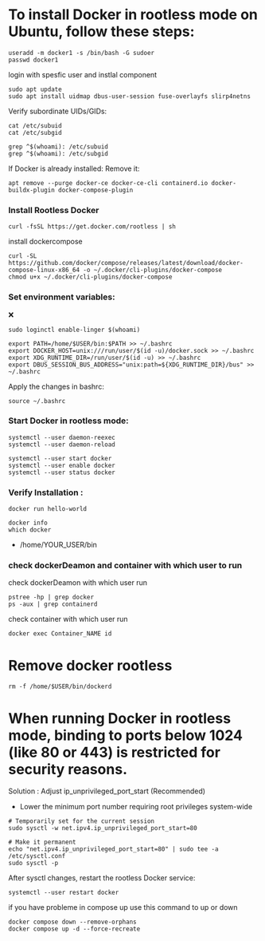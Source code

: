 
# To install Docker in rootless mode on Ubuntu, follow these steps:
```
useradd -m docker1 -s /bin/bash -G sudoer
passwd docker1
```
login with spesfic user and instlal component

```
sudo apt update
sudo apt install uidmap dbus-user-session fuse-overlayfs slirp4netns
```

Verify subordinate UIDs/GIDs:
```
cat /etc/subuid
cat /etc/subgid
```
```
grep ^$(whoami): /etc/subuid
grep ^$(whoami): /etc/subgid
```

If Docker is already installed: Remove it:

```
apt remove --purge docker-ce docker-ce-cli containerd.io docker-buildx-plugin docker-compose-plugin
```

### Install Rootless Docker
```
curl -fsSL https://get.docker.com/rootless | sh

```
install dockercompose
```
curl -SL https://github.com/docker/compose/releases/latest/download/docker-compose-linux-x86_64 -o ~/.docker/cli-plugins/docker-compose
chmod u+x ~/.docker/cli-plugins/docker-compose
```
### Set environment variables:
:x:
```
sudo loginctl enable-linger $(whoami)
```
```
export PATH=/home/$USER/bin:$PATH >> ~/.bashrc
export DOCKER_HOST=unix:///run/user/$(id -u)/docker.sock >> ~/.bashrc
export XDG_RUNTIME_DIR=/run/user/$(id -u) >> ~/.bashrc
export DBUS_SESSION_BUS_ADDRESS="unix:path=${XDG_RUNTIME_DIR}/bus" >> ~/.bashrc
```
Apply the changes in bashrc:
```
source ~/.bashrc
```

### Start Docker in rootless mode:
```
systemctl --user daemon-reexec
systemctl --user daemon-reload

systemctl --user start docker
systemctl --user enable docker
systemctl --user status docker
```
### Verify Installation :

```
docker run hello-world
```

```
docker info
which docker
```
- /home/YOUR_USER/bin

### check dockerDeamon and container with which user to run 
check dockerDeamon with which user run
```
pstree -hp | grep docker
ps -aux | grep containerd
```

check container with which user run 
```
docker exec Container_NAME id
```

# Remove docker rootless
```
rm -f /home/$USER/bin/dockerd
```

# When running Docker in rootless mode, binding to ports below 1024 (like 80 or 443) is restricted for security reasons.

Solution : Adjust ip_unprivileged_port_start (Recommended)
- Lower the minimum port number requiring root privileges system-wide
```
# Temporarily set for the current session
sudo sysctl -w net.ipv4.ip_unprivileged_port_start=80

# Make it permanent
echo "net.ipv4.ip_unprivileged_port_start=80" | sudo tee -a /etc/sysctl.conf
sudo sysctl -p
```
After sysctl changes, restart the rootless Docker service:
```
systemctl --user restart docker
```
if you have probleme in compose up use this command to up or down
```
docker compose down --remove-orphans
docker compose up -d --force-recreate
```



